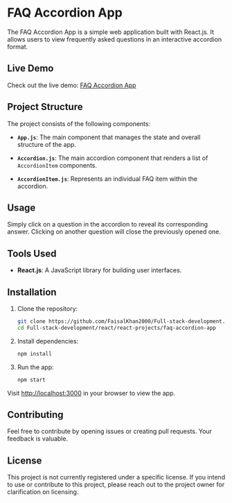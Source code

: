 # FAQ Accordion App

The FAQ Accordion App is a simple web application built with React.js. It allows users to view frequently asked questions in an interactive accordion format.

## Live Demo

Check out the live demo: [FAQ Accordion App](https://faq-accordian-app.netlify.app/)

## Project Structure

The project consists of the following components:

- **`App.js`**: The main component that manages the state and overall structure of the app.

- **`Accordion.js`**: The main accordion component that renders a list of `AccordionItem` components.

- **`AccordionItem.js`**: Represents an individual FAQ item within the accordion.

## Usage

Simply click on a question in the accordion to reveal its corresponding answer. Clicking on another question will close the previously opened one.

## Tools Used

- **React.js**: A JavaScript library for building user interfaces.

## Installation

1. Clone the repository:

   ```bash
   git clone https://github.com/FaisalKhan2000/Full-stack-development.git
   cd Full-stack-development/react/react-projects/faq-accordion-app
   ```

2. Install dependencies:

   ```bash
   npm install
   ```

3. Run the app:

   ```bash
   npm start
   ```

Visit [http://localhost:3000](http://localhost:3000) in your browser to view the app.

## Contributing

Feel free to contribute by opening issues or creating pull requests. Your feedback is valuable.

## License

This project is not currently registered under a specific license. If you intend to use or contribute to this project, please reach out to the project owner for clarification on licensing.
